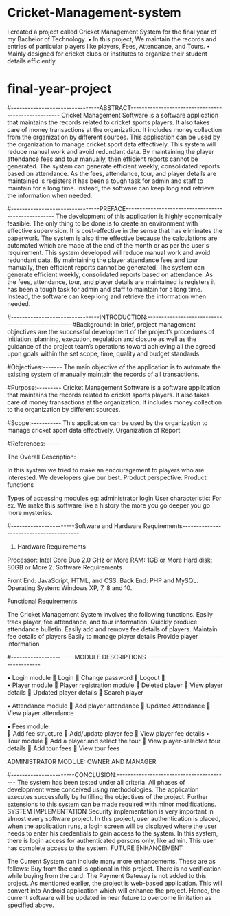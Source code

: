 # Cricket-Management-system
 I created a project called Cricket Management System for the final year of my Bachelor of Technology. • In this project, We maintain the records and entries of particular players like players, Fees, Attendance, and Tours. • Mainly designed for cricket clubs or institutes to organize their student details efficiently.

# final-year-project


#--------------------------------ABSTRACT----------------------------------------------------
Cricket Management Software is a software application that maintains the records related to cricket sports players. It also takes care of money transactions at the organization. It includes money collection from the organization by different sources. This application can be used by the organization to manage cricket sport data effectively. This system will reduce manual work and avoid redundant data. By maintaining the player attendance fees and tour manually, then efficient reports cannot be generated. The system can generate efficient weekly, consolidated reports based on attendance. As the fees, attendance, tour, and player details are maintained is registers it has been a tough task for admin and staff to maintain for a long time. Instead, the software can keep long and retrieve the information when needed.

 
#--------------------------------PREFACE----------------------------------------------------
The development of this application is highly economically feasible. The only thing to be done is to create an environment with effective supervision.
It is cost-effective in the sense that has eliminates the paperwork. The system is also time effective because the calculations are automated which are made at the end of the month or as per the user's requirement.
This system developed will reduce manual work and avoid redundant data. By maintaining the player attendance fees and tour manually, then efficient reports cannot be generated. The system can generate efficient weekly, consolidated reports based on attendance. As the fees, attendance, tour, and player details are maintained is registers it has been a tough task for admin and staff to maintain for a long time. Instead, the software can keep long and retrieve the information when needed.

#--------------------------------INTRODUCTION:--------------------------------------------------
#Background: 
In brief, project management objectives are the successful development of the project’s procedures of initiation, planning, execution, regulation and closure as well as the guidance of the project team’s operations toward achieving all the agreed upon goals within the set scope, time, quality and budget standards.

#Objectives:-------
The main objective of the application is to automate the existing   system of manually maintain the records of all transactions.

#Purpose:---------
Cricket Management Software is a software application that maintains the records related to cricket sports players. It also takes care of money transactions at the organization. It includes money collection to the organization by different sources.

#Scope:-----------
This application can be used by the organization to manage cricket sport data effectively. 
Organization of Report

#References:------

The Overall Description:

In this system we tried to make an encouragement to players who are interested.
We developers give our best.
Product perspective:
Product functions

Types of accessing modules eg: administrator login
    User characteristic:
    For ex. We make this software like a history the more you go deeper you go more mysteries.
 
 #-----------------------Software and Hardware Requirements----------------------------------------

1.	Hardware Requirements

Processor: Intel Core Duo 2.0 GHz or More
RAM: 1GB or More
Hard disk: 80GB or More
2.	Software Requirements

Front End: JavaScript, HTML, and CSS.
Back End: PHP and MySQL.
Operating System: Windows XP, 7, 8 and 10.

Functional Requirements

The Cricket Management System involves the following functions.
Easily track player, fee attendance, and tour information.
Quickly produce attendance bulletin.
Easily add and remove fee details of players.
Maintain fee details of players
Easily to manage player details
Provide player information

#-----------------------MODULE DESCRIPTIONS----------------------------------------

•	Login module
	Login
	Change password
	Logout
	
•	Player module
	 Player registration module 
	 Deleted player 
	View player details 
	Updated player details
	Search player 

•	Attendance module 
	Add player attendance
	Updated Attendance
	View player attendance


•	Fees module   
	Add fee structure
	Add/update player fee
	View player fee details
•	Tour module
	Add a player and select the tour
	View player-selected tour details 
	Add tour fees 
	View tour fees 

ADMINISTRATOR MODULE: OWNER AND MANAGER

#-----------------------CONCLUSION:-----------------------------------------
The system has been tested under all criteria. All phases of development were conceived using methodologies. The application executes successfully by fulfilling the objectives of the project. Further extensions to this system can be made required with minor modifications.
SYSTEM IMPLEMENTATION
Security implementation is very important in almost every software project.
In this project, user authentication is placed, when the application runs, a login screen will be displayed where the user needs to enter his credentials to gain access to the system.
In this system, there is login access for authenticated persons only, like admin. This user has complete access to the system.
FUTURE ENHANCEMENT

The Current System can include many more enhancements. These are as follows:
Buy from the card is optional in this project.
There is no verification while buying from the card.
The Payment Gateway is not added to this project.
As mentioned earlier, the project is web-based application. This will convert into
Android application which will enhance the project.
Hence, the current software will be updated in near future to overcome limitation as specified above.
